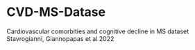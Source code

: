 # CVD-MS-Datase
Cardiovascular comorbities and cognitive decline in MS dataset 
Stavrogianni, Giannopapas et al 2022
